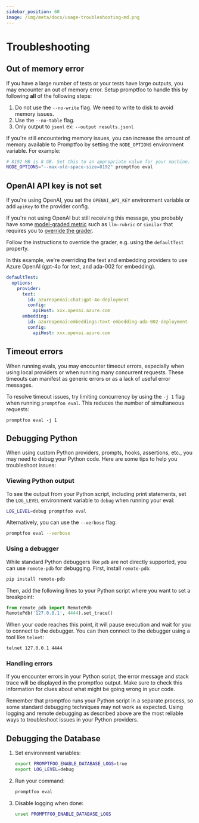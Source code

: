 ```yaml
---
sidebar_position: 60
image: /img/meta/docs/usage-troubleshooting-md.png
---
```


# Troubleshooting

## Out of memory error

If you have a large number of tests or your tests have large outputs, you may encounter an out of memory error. Setup promptfoo to handle this by following **all** of the following steps:

1. Do not use the `--no-write` flag. We need to write to disk to avoid memory issues.
2. Use the `--no-table` flag.
3. Only output to `jsonl` ex: `--output results.jsonl`

If you're still encountering memory issues, you can increase the amount of memory available to Promptfoo by setting the `NODE_OPTIONS` environment variable. For example:

```bash
# 8192 MB is 8 GB. Set this to an appropriate value for your machine.
NODE_OPTIONS="--max-old-space-size=8192" promptfoo eval
```

## OpenAI API key is not set

If you're using OpenAI, you set the `OPENAI_API_KEY` environment variable or add `apiKey` to the provider config.

If you're not using OpenAI but still receiving this message, you probably have some [model-graded metric](/docs/configuration/expected-outputs/model-graded/) such as `llm-rubric` or `similar` that requires you to [override the grader](/docs/configuration/expected-outputs/model-graded/#overriding-the-llm-grader).

Follow the instructions to override the grader, e.g. using the `defaultTest` property.

In this example, we're overriding the text and embedding providers to use Azure OpenAI (gpt-4o for text, and ada-002 for embedding).

```yaml
defaultTest:
  options:
    provider:
      text:
        id: azureopenai:chat:gpt-4o-deployment
        config:
          apiHost: xxx.openai.azure.com
      embedding:
        id: azureopenai:embeddings:text-embedding-ada-002-deployment
        config:
          apiHost: xxx.openai.azure.com
```

## Timeout errors

When running evals, you may encounter timeout errors, especially when using local providers or when running many concurrent requests. These timeouts can manifest as generic errors or as a lack of useful error messages.

To resolve timeout issues, try limiting concurrency by using the `-j 1` flag when running `promptfoo eval`. This reduces the number of simultaneous requests:

```
promptfoo eval -j 1
```

## Debugging Python

When using custom Python providers, prompts, hooks, assertions, etc., you may need to debug your Python code. Here are some tips to help you troubleshoot issues:

### Viewing Python output

To see the output from your Python script, including print statements, set the `LOG_LEVEL` environment variable to `debug` when running your eval:

```bash
LOG_LEVEL=debug promptfoo eval
```

Alternatively, you can use the `--verbose` flag:

```bash
promptfoo eval --verbose
```

### Using a debugger

While standard Python debuggers like `pdb` are not directly supported, you can use `remote-pdb` for debugging. First, install `remote-pdb`:

```bash
pip install remote-pdb
```

Then, add the following lines to your Python script where you want to set a breakpoint:

```python
from remote_pdb import RemotePdb
RemotePdb('127.0.0.1', 4444).set_trace()
```

When your code reaches this point, it will pause execution and wait for you to connect to the debugger. You can then connect to the debugger using a tool like `telnet`:

```bash
telnet 127.0.0.1 4444
```

### Handling errors

If you encounter errors in your Python script, the error message and stack trace will be displayed in the promptfoo output. Make sure to check this information for clues about what might be going wrong in your code.

Remember that promptfoo runs your Python script in a separate process, so some standard debugging techniques may not work as expected. Using logging and remote debugging as described above are the most reliable ways to troubleshoot issues in your Python providers.

## Debugging the Database

1. Set environment variables:

   ```sh
   export PROMPTFOO_ENABLE_DATABASE_LOGS=true
   export LOG_LEVEL=debug
   ```

2. Run your command:

   ```sh
   promptfoo eval
   ```

3. Disable logging when done:

   ```sh
   unset PROMPTFOO_ENABLE_DATABASE_LOGS
   ```
